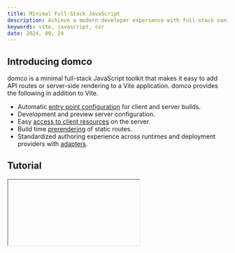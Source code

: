 ```yaml
---
title: Minimal Full-Stack JavaScript
description: Achieve a modern developer experience with full-stack vanilla JavaScript.
keywords: vite, javascript, ssr
date: 2024, 09, 24
---
```


## Introducing domco

domco is a minimal full-stack JavaScript toolkit that makes it easy to add API routes or server-side rendering to a Vite application. domco provides the following in addition to Vite.

- Automatic [entry point configuration](https://domco.robino.dev/tutorial#entry-points) for client and server builds.
- Development and preview server configuration.
- Easy [access to client resources](https://domco.robino.dev/tutorial#virtual-modules) on the server.
- Build time [prerendering](https://domco.robino.dev/tutorial#prerender) of static routes.
- Standardized authoring experience across runtimes and deployment providers with [adapters](https://domco.robino.dev/deploy#adapters).

## Tutorial

<drab-youtube aria-label="YouTube Tutorial" uid="jWnzCZru6cU">
    <iframe data-content loading="lazy"></iframe>
</drab-youtube>
